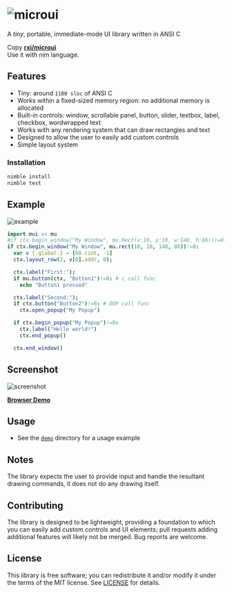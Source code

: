 # ![microui](https://user-images.githubusercontent.com/3920290/75171571-be83c500-5723-11ea-8a50-504cc2ae1109.png)
A *tiny*, portable, immediate-mode UI library written in ANSI C

Copy [**rxi/microui**](https://github.com/rxi/microui)  
Use it with nim language.
## Features
* Tiny: around `1100 sloc` of ANSI C
* Works within a fixed-sized memory region: no additional memory is allocated
* Built-in controls: window, scrollable panel, button, slider, textbox, label,
  checkbox, wordwrapped text
* Works with any rendering system that can draw rectangles and text
* Designed to allow the user to easily add custom controls
* Simple layout system

### Installation
```sh
nimble install
nimble test
```

## Example
![example](https://user-images.githubusercontent.com/3920290/75187058-2b598800-5741-11ea-9358-38caf59f8791.png)
```nim
import mui as mu
#if ctx.begin_window("My Window", mu.Rect(x:10, y:10, w:140, h:86))!=0:
if ctx.begin_window("My Window", mu.rect(10, 10, 140, 86))!=0:
  var v {.global.} = [60.cint, -1]
  ctx.layout_row(2, v[0].addr, 0);

  ctx.label("First:");
  if mu.button(ctx, "Button1")!=0: # c call func
    echo "Button1 pressed"

  ctx.label("Second:");
  if ctx.button("Button2")!=0: # OOP call func
    ctx.open_popup("My Popup")

  if ctx.begin_popup("My Popup")!=0:
    ctx.label("Hello world!")
    ctx.end_popup()

  ctx.end_window()
```

## Screenshot
![screenshot](https://user-images.githubusercontent.com/3920290/75188642-63ae9580-5744-11ea-9eee-d753ff5c0aa7.png)

[**Browser Demo**](https://floooh.github.io/sokol-html5/sgl-microui-sapp.html)

## Usage
* See the [`demo`](demo) directory for a usage example

## Notes
The library expects the user to provide input and handle the resultant drawing
commands, it does not do any drawing itself.

## Contributing
The library is designed to be lightweight, providing a foundation to which you
can easily add custom controls and UI elements; pull requests adding additional
features will likely not be merged. Bug reports are welcome.

## License
This library is free software; you can redistribute it and/or modify it under
the terms of the MIT license. See [LICENSE](LICENSE) for details.

